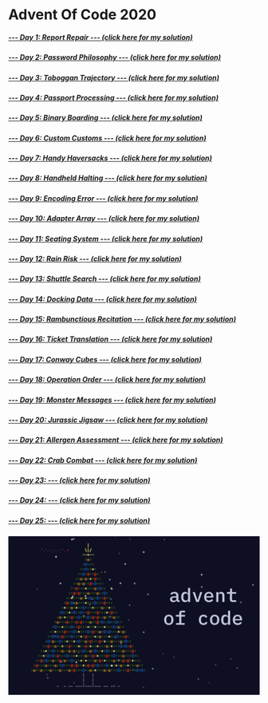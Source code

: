 # Advent Of Code 2020

##### [--- Day 1: Report Repair ---      	   ](https://adventofcode.com/2020/day/1) [(click here for my solution)](https://github.com/RodicaMihaelaVasilescu/AdventOfCode2020/blob/main/day%2001/day1.cpp)
##### [--- Day 2: Password Philosophy ---	   ](https://adventofcode.com/2020/day/2) [(click here for my solution)](https://github.com/RodicaMihaelaVasilescu/AdventOfCode2020/blob/main/day%2002/day2.cpp)
##### [--- Day 3: Toboggan Trajectory ---	   ](https://adventofcode.com/2020/day/3) [(click here for my solution)](https://github.com/RodicaMihaelaVasilescu/AdventOfCode2020/blob/main/day%2003/day3.cpp)
##### [--- Day 4: Passport Processing ---	   ](https://adventofcode.com/2020/day/4) [(click here for my solution)](https://github.com/RodicaMihaelaVasilescu/AdventOfCode2020/blob/main/day%2004/day4.cpp)
##### [--- Day 5: Binary Boarding ---    	   ](https://adventofcode.com/2020/day/5) [(click here for my solution)](https://github.com/RodicaMihaelaVasilescu/AdventOfCode2020/blob/main/day%2005/day5.cpp)
##### [--- Day 6: Custom Customs ---     	   ](https://adventofcode.com/2020/day/6) [(click here for my solution)](https://github.com/RodicaMihaelaVasilescu/AdventOfCode2020/blob/main/day%2006/day6.cpp)
##### [--- Day 7: Handy Haversacks ---   	   ](https://adventofcode.com/2020/day/7)  [(click here for my solution)](https://github.com/RodicaMihaelaVasilescu/AdventOfCode2020/blob/main/day%2007/day7.cpp)
##### [--- Day 8: Handheld Halting ---   	   ](https://adventofcode.com/2020/day/8) [(click here for my solution)](https://github.com/RodicaMihaelaVasilescu/AdventOfCode2020/blob/main/day%2008/day8.cpp)
##### [--- Day 9: Encoding Error ---     	   ](https://adventofcode.com/2020/day/9) [(click here for my solution)](https://github.com/RodicaMihaelaVasilescu/AdventOfCode2020/blob/main/day%2009/day9.cpp)
##### [--- Day 10: Adapter Array ---     	   ](https://adventofcode.com/2020/day/10) [(click here for my solution)](https://github.com/RodicaMihaelaVasilescu/AdventOfCode2020/blob/main/day10/day10.cpp)
##### [--- Day 11: Seating System ---    	   ](https://adventofcode.com/2020/day/11) [(click here for my solution)](https://github.com/RodicaMihaelaVasilescu/AdventOfCode2020/blob/main/day11/day11.cpp)
##### [--- Day 12: Rain Risk ---         	   ](https://adventofcode.com/2020/day/12) [(click here for my solution)](https://github.com/RodicaMihaelaVasilescu/AdventOfCode2020/blob/main/day12/day12.cpp)
##### [--- Day 13: Shuttle Search ---    	   ](https://adventofcode.com/2020/day/13) [(click here for my solution)](https://github.com/RodicaMihaelaVasilescu/AdventOfCode2020/blob/main/day13/day13.cpp)
##### [--- Day 14: Docking Data ---       	   ](https://adventofcode.com/2020/day/14) [(click here for my solution)](https://github.com/RodicaMihaelaVasilescu/AdventOfCode2020/blob/main/day14/day14.cpp)
##### [--- Day 15: Rambunctious Recitation --- ](https://adventofcode.com/2020/day/15) [(click here for my solution)](https://github.com/RodicaMihaelaVasilescu/AdventOfCode2020/blob/main/day15/day15.cpp)
##### [--- Day 16: Ticket Translation ---	   ](https://adventofcode.com/2020/day/16) [(click here for my solution)](https://github.com/RodicaMihaelaVasilescu/AdventOfCode2020/blob/main/day16/day16.cpp)
##### [--- Day 17: Conway Cubes ---			   ](https://adventofcode.com/2020/day/17) [(click here for my solution)](https://github.com/RodicaMihaelaVasilescu/AdventOfCode2020/blob/main/day17/part2.cpp)
##### [--- Day 18: Operation Order ---         ](https://adventofcode.com/2020/day/18) [(click here for my solution)](https://github.com/RodicaMihaelaVasilescu/AdventOfCode2020/blob/main/day18/day18.cpp)
##### [--- Day 19: Monster Messages ---        ](https://adventofcode.com/2020/day/19) [(click here for my solution)](https://github.com/RodicaMihaelaVasilescu/AdventOfCode2020/blob/main/day19/day19.cpp)
##### [--- Day 20: Jurassic Jigsaw ---         ](https://adventofcode.com/2020/day/20) [(click here for my solution)](https://github.com/RodicaMihaelaVasilescu/AdventOfCode2020/blob/main/day20/day20.cpp)
##### [--- Day 21: Allergen Assessment ---     ](https://adventofcode.com/2020/day/21) [(click here for my solution)](https://github.com/RodicaMihaelaVasilescu/AdventOfCode2020/blob/main/day21/day21.cpp)
##### [--- Day 22: Crab Combat ---             ](https://adventofcode.com/2020/day/22) [(click here for my solution)](https://github.com/RodicaMihaelaVasilescu/AdventOfCode2020/blob/main/day22/day22.cpp)
##### [--- Day 23: ---                         ](https://adventofcode.com/2020/day/23)[(click here for my solution)](https://github.com/RodicaMihaelaVasilescu/AdventOfCode2020/blob/main/day21/day23.cpp)
##### [--- Day 24: ---                         ](https://adventofcode.com/2020/day/24)[(click here for my solution)](https://github.com/RodicaMihaelaVasilescu/AdventOfCode2020/blob/main/day21/day24.cpp)
##### [--- Day 25: ---                         ](https://adventofcode.com/2020/day/25)[(click here for my solution)](https://github.com/RodicaMihaelaVasilescu/AdventOfCode2020/blob/main/day21/day25.cpp)

![alt text](AdventOfCode.png)
